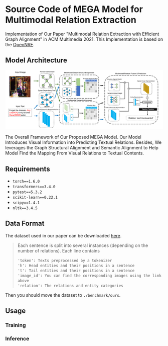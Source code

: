 # Source Code of MEGA Model for Multimodal Relation Extraction
Implementation of Our Paper "Multimodal Relation Extraction with Efficient Graph Alignment" in ACM Multimedia 2021. This Implementation is based on the [OpenNRE](https://github.com/thunlp/OpenNRE).

## Model Architecture
![model](model.png)

The Overall Framework of Our Proposed MEGA Model. Our Model Introduces Visual Information into Predicting Textual Relations. Besides, We leverages the Graph Structural Alignment and Semantic Alignment to Help Model Find the Mapping From Visual Relations to Textual Contents.


## Requirements
* `torch==1.6.0`
* `transformers==3.4.0`
* `pytest==5.3.2`
* `scikit-learn==0.22.1`
* `scipy==1.4.1`
* `nltk==3.4.5`

## Data Format
The dataset used in our paper can be downloaded [here](https://github.com/thecharm/MNRE).

>Each sentence is split into several instances (depending on the number of relations).
>Each line contains
>```
>'token': Texts preprocessed by a tokenizer
>'h': Head entities and their positions in a sentence
>'t': Tail entities and their positions in a sentence
>'image_id': You can find the corresponding images using the link above
>'relation': The relations and entity categories
>```

Then you should move the dataset to `./benchmark/ours`.

## Usage
### Training

### Inference
